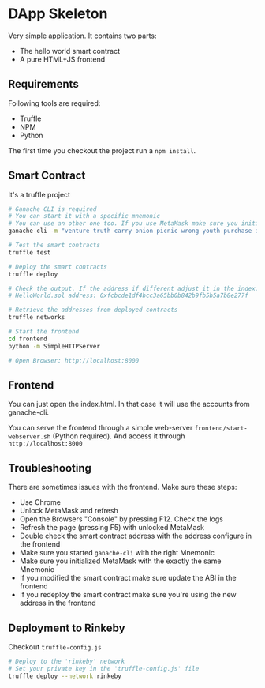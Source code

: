 # DApp Skeleton

Very simple application. It contains two parts:

- The hello world smart contract
- A pure HTML+JS frontend

## Requirements

Following tools are required:

- Truffle
- NPM
- Python

The first time you checkout the project run a `npm install`.

## Smart Contract

It's a truffle project

```bash
# Ganache CLI is required
# You can start it with a specific mnemonic
# You can use an other one too. If you use MetaMask make sure you initialize MM with the same Mnemonic
ganache-cli -m "venture truth carry onion picnic wrong youth purchase injury cloud security danger"

# Test the smart contracts
truffle test

# Deploy the smart contracts
truffle deploy

# Check the output. If the address if different adjust it in the index.html
# HelloWorld.sol address: 0xfcbcde1df4bcc3a65bb0b842b9fb5b5a7b8e277f

# Retrieve the addresses from deployed contracts
truffle networks

# Start the frontend
cd frontend
python -m SimpleHTTPServer

# Open Browser: http://localhost:8000
```

## Frontend

You can just open the index.html. In that case it will use the accounts from ganache-cli.

You can serve the frontend through a simple web-server `frontend/start-webserver.sh` (Python required). And access it through `http://localhost:8000`

## Troubleshooting

There are sometimes issues with the frontend. Make sure these steps:

- Use Chrome
- Unlock MetaMask and refresh
- Open the Browsers "Console" by pressing F12. Check the logs
- Refresh the page (pressing F5) with unlocked MetaMask
- Double check the smart contract address with the address configure in the frontend
- Make sure you started `ganache-cli` with the right Mnemonic
- Make sure you initialized MetaMask with the exactly the same Mnemonic
- If you modified the smart contract make sure update the ABI in the frontend
- If you redeploy the smart contract make sure you're using the new address in the frontend

## Deployment to Rinkeby

Checkout `truffle-config.js`

```bash
# Deploy to the 'rinkeby' network
# Set your private key in the 'truffle-config.js' file
truffle deploy --network rinkeby
```
